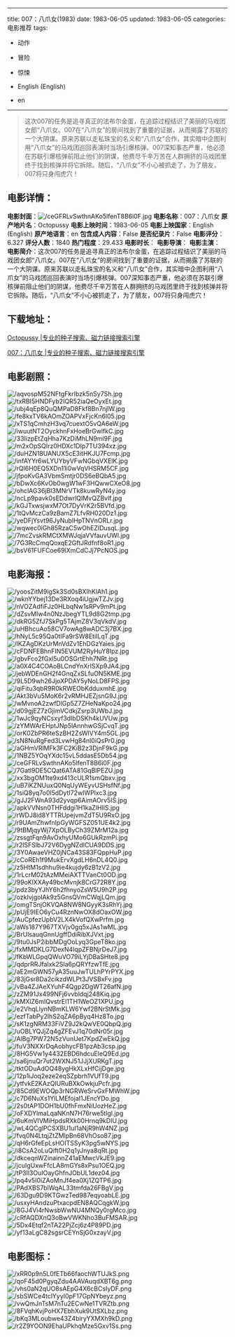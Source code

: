 
---
title: 007：八爪女(1983)
date: 1983-06-05
updated: 1983-06-05
categories: 电影推荐
tags:
- 动作
- 冒险
- 惊悚

- English (English)
- en
---


> 这次007的任务是追寻真正的法布尔金蛋，在追踪过程结识了美丽的马戏团女郎“八爪女。007在“八爪女”的房间找到了重要的证据，从而揭露了苏联的一个大阴谋。原来苏联以走私珠宝的名义和“八爪女”合作，其实暗中企图利用“八爪女”的马戏团巡回表演时当场引爆核弹。007深知事态严重，他必须在苏联引爆核弹前阻止他们的阴谋，他费尽千辛万苦在人群拥挤的马戏团里终于找到核弹并将它拆除。随后，“八爪女”不小心被抓走了，为了朋友，007将只身闯虎穴！

## **电影详情**：

**电影封面**：<img src="https://image.tmdb.org/t/p/w200/ceGFRLvSwthnAKo5lfenT8B6i0F.jpg" alt="/ceGFRLvSwthnAKo5lfenT8B6i0F.jpg" title="/ceGFRLvSwthnAKo5lfenT8B6i0F.jpg">
**电影名称**：007：八爪女
**原产地片名**：Octopussy
**电影上映时间**：1983-06-05
**电影上映国家**：English (English)
**原产地语言**：en
**包含成人内容**：False
**是否纪录片**：False
**电影评分**：6.327
**评分人数**：1840
**热门程度**：29.433
**电影时长**：
**电影导演**：
**电影主演**：
**电影简介**：这次007的任务是追寻真正的法布尔金蛋，在追踪过程结识了美丽的马戏团女郎“八爪女。007在“八爪女”的房间找到了重要的证据，从而揭露了苏联的一个大阴谋。原来苏联以走私珠宝的名义和“八爪女”合作，其实暗中企图利用“八爪女”的马戏团巡回表演时当场引爆核弹。007深知事态严重，他必须在苏联引爆核弹前阻止他们的阴谋，他费尽千辛万苦在人群拥挤的马戏团里终于找到核弹并将它拆除。随后，“八爪女”不小心被抓走了，为了朋友，007将只身闯虎穴！

## **下载地址**：
[Octopussy |专业的种子搜索、磁力链接搜索引擎](https://movie.amd794.com:2083/?search=Octopussy&ordering=&mode=match_phrase&page_size=10&page=1)

[007：八爪女 |专业的种子搜索、磁力链接搜索引擎](https://movie.amd794.com:2083/?search=007%EF%BC%9A%E5%85%AB%E7%88%AA%E5%A5%B3&ordering=&mode=match_phrase&page_size=10&page=1)
 

## **电影剧照**：
<img src="https://image.tmdb.org/t/p/original/aqvospM52NFtgFkrIbzk5nSy7Sh.jpg" alt="/aqvospM52NFtgFkrIbzk5nSy7Sh.jpg" title="/aqvospM52NFtgFkrIbzk5nSy7Sh.jpg"><img src="https://image.tmdb.org/t/p/original/txRBI5HNDFyb2IQR52iaQeOyxEt.jpg" alt="/txRBI5HNDFyb2IQR52iaQeOyxEt.jpg" title="/txRBI5HNDFyb2IQR52iaQeOyxEt.jpg"><img src="https://image.tmdb.org/t/p/original/ubj4qEp8QuQMPaD8Fkf8Bn7njlW.jpg" alt="/ubj4qEp8QuQMPaD8Fkf8Bn7njlW.jpg" title="/ubj4qEp8QuQMPaD8Fkf8Bn7njlW.jpg"><img src="https://image.tmdb.org/t/p/original/fe8kxTV6kAOmZOAPVxFjcKn6l05.jpg" alt="/fe8kxTV6kAOmZOAPVxFjcKn6l05.jpg" title="/fe8kxTV6kAOmZOAPVxFjcKn6l05.jpg"><img src="https://image.tmdb.org/t/p/original/xTS1qCmhzH3vq7cuextO5vQA6eW.jpg" alt="/xTS1qCmhzH3vq7cuextO5vQA6eW.jpg" title="/xTS1qCmhzH3vq7cuextO5vQA6eW.jpg"><img src="https://image.tmdb.org/t/p/original/iwuutNT2OyckhnFxHoeBrGwlfkC.jpg" alt="/iwuutNT2OyckhnFxHoeBrGwlfkC.jpg" title="/iwuutNT2OyckhnFxHoeBrGwlfkC.jpg"><img src="https://image.tmdb.org/t/p/original/33IizpEtZqHha7KzDiMhLN9ml9F.jpg" alt="/33IizpEtZqHha7KzDiMhLN9ml9F.jpg" title="/33IizpEtZqHha7KzDiMhLN9ml9F.jpg"><img src="https://image.tmdb.org/t/p/original/m2xOpSQIrz0HDXc1DIp7TU394xz.jpg" alt="/m2xOpSQIrz0HDXc1DIp7TU394xz.jpg" title="/m2xOpSQIrz0HDXc1DIp7TU394xz.jpg"><img src="https://image.tmdb.org/t/p/original/duHZN18UANUX5cE3itHKJU7Fcmp.jpg" alt="/duHZN18UANUX5cE3itHKJU7Fcmp.jpg" title="/duHZN18UANUX5cE3itHKJU7Fcmp.jpg"><img src="https://image.tmdb.org/t/p/original/infAYYr6wLYUYbyVFwNGbqVXElK.jpg" alt="/infAYYr6wLYUYbyVFwNGbqVXElK.jpg" title="/infAYYr6wLYUYbyVFwNGbqVXElK.jpg"><img src="https://image.tmdb.org/t/p/original/rQl6H0EQ5XDn11i0wVqVHSRM5CF.jpg" alt="/rQl6H0EQ5XDn11i0wVqVHSRM5CF.jpg" title="/rQl6H0EQ5XDn11i0wVqVHSRM5CF.jpg"><img src="https://image.tmdb.org/t/p/original/jfpoKvGA3VbmSmtjr0DS6eBQbA5.jpg" alt="/jfpoKvGA3VbmSmtjr0DS6eBQbA5.jpg" title="/jfpoKvGA3VbmSmtjr0DS6eBQbA5.jpg"><img src="https://image.tmdb.org/t/p/original/bDwXc6KvOb0wgW1wF3HQwwCXeO8.jpg" alt="/bDwXc6KvOb0wgW1wF3HQwwCXeO8.jpg" title="/bDwXc6KvOb0wgW1wF3HQwwCXeO8.jpg"><img src="https://image.tmdb.org/t/p/original/ohclAG36jBI3MNrVTk8kuwRyN4y.jpg" alt="/ohclAG36jBI3MNrVTk8kuwRyN4y.jpg" title="/ohclAG36jBI3MNrVTk8kuwRyN4y.jpg"><img src="https://image.tmdb.org/t/p/original/ncLp9pavk0sEDdwrlQIMvQZBvlf.jpg" alt="/ncLp9pavk0sEDdwrlQIMvQZBvlf.jpg" title="/ncLp9pavk0sEDdwrlQIMvQZBvlf.jpg"><img src="https://image.tmdb.org/t/p/original/kGJTxwsjwxM7Ot7DyVrK2r5BVfd.jpg" alt="/kGJTxwsjwxM7Ot7DyVrK2r5BVfd.jpg" title="/kGJTxwsjwxM7Ot7DyVrK2r5BVfd.jpg"><img src="https://image.tmdb.org/t/p/original/1tQvMczCa9zBamZ7LfvRH020Dz1.jpg" alt="/1tQvMczCa9zBamZ7LfvRH020Dz1.jpg" title="/1tQvMczCa9zBamZ7LfvRH020Dz1.jpg"><img src="https://image.tmdb.org/t/p/original/yeDFjYsvt96JyNubIHpTNVnORLr.jpg" alt="/yeDFjYsvt96JyNubIHpTNVnORLr.jpg" title="/yeDFjYsvt96JyNubIHpTNVnORLr.jpg"><img src="https://image.tmdb.org/t/p/original/wqwec0iGh85RzaC5wOhEZIDusqL.jpg" alt="/wqwec0iGh85RzaC5wOhEZIDusqL.jpg" title="/wqwec0iGh85RzaC5wOhEZIDusqL.jpg"><img src="https://image.tmdb.org/t/p/original/7mcZvskRMCtXMWJqjaVVfauvUWl.jpg" alt="/7mcZvskRMCtXMWJqjaVVfauvUWl.jpg" title="/7mcZvskRMCtXMWJqjaVVfauvUWl.jpg"><img src="https://image.tmdb.org/t/p/original/7G3RcCmqQoxqE2GftJRdfnf8oR1.jpg" alt="/7G3RcCmqQoxqE2GftJRdfnf8oR1.jpg" title="/7G3RcCmqQoxqE2GftJRdfnf8oR1.jpg"><img src="https://image.tmdb.org/t/p/original/bsV61FUFCoe69lXmCdCJj7PcNOS.jpg" alt="/bsV61FUFCoe69lXmCdCJj7PcNOS.jpg" title="/bsV61FUFCoe69lXmCdCJj7PcNOS.jpg">

## **电影海报**：
<img src="https://image.tmdb.org/t/p/original/yoosZitM9igSk3Sd0sBXIhKlAh1.jpg" alt="/yoosZitM9igSk3Sd0sBXIhKlAh1.jpg" title="/yoosZitM9igSk3Sd0sBXIhKlAh1.jpg"><img src="https://image.tmdb.org/t/p/original/wknYYbej13De3RXoq4iUgjwTZJv.jpg" alt="/wknYYbej13De3RXoq4iUgjwTZJv.jpg" title="/wknYYbej13De3RXoq4iUgjwTZJv.jpg"><img src="https://image.tmdb.org/t/p/original/nVOZAdfiFJz0HLbqNw1sRPv9mPt.jpg" alt="/nVOZAdfiFJz0HLbqNw1sRPv9mPt.jpg" title="/nVOZAdfiFJz0HLbqNw1sRPv9mPt.jpg"><img src="https://image.tmdb.org/t/p/original/dZsvMIw4n0NzJbegYTL9d8G2tmp.jpg" alt="/dZsvMIw4n0NzJbegYTL9d8G2tmp.jpg" title="/dZsvMIw4n0NzJbegYTL9d8G2tmp.jpg"><img src="https://image.tmdb.org/t/p/original/dkRG5ZfJ7SkPg5TAjmZ8V3qVkdV.jpg" alt="/dkRG5ZfJ7SkPg5TAjmZ8V3qVkdV.jpg" title="/dkRG5ZfJ7SkPg5TAjmZ8V3qVkdV.jpg"><img src="https://image.tmdb.org/t/p/original/uHBhcuAo58CV7owAg8wADC3j7BX.jpg" alt="/uHBhcuAo58CV7owAg8wADC3j7BX.jpg" title="/uHBhcuAo58CV7owAg8wADC3j7BX.jpg"><img src="https://image.tmdb.org/t/p/original/hNyL5c95Qa0tIFa9rSW8EtiILqT.jpg" alt="/hNyL5c95Qa0tIFa9rSW8EtiILqT.jpg" title="/hNyL5c95Qa0tIFa9rSW8EtiILqT.jpg"><img src="https://image.tmdb.org/t/p/original/lKZAgDKzUrMnVdZv1EhDGzYaies.jpg" alt="/lKZAgDKzUrMnVdZv1EhDGzYaies.jpg" title="/lKZAgDKzUrMnVdZv1EhDGzYaies.jpg"><img src="https://image.tmdb.org/t/p/original/cFDNFEBhnFIN5EVUM2RyHuY8Ipz.jpg" alt="/cFDNFEBhnFIN5EVUM2RyHuY8Ipz.jpg" title="/cFDNFEBhnFIN5EVUM2RyHuY8Ipz.jpg"><img src="https://image.tmdb.org/t/p/original/gbvFco2fGxl5u0OSGrtEhh7NRt.jpg" alt="/gbvFco2fGxl5u0OSGrtEhh7NRt.jpg" title="/gbvFco2fGxl5u0OSGrtEhh7NRt.jpg"><img src="https://image.tmdb.org/t/p/original/a0X4C4COAoBLCndYnXrISXp9JA4.jpg" alt="/a0X4C4COAoBLCndYnXrISXp9JA4.jpg" title="/a0X4C4COAoBLCndYnXrISXp9JA4.jpg"><img src="https://image.tmdb.org/t/p/original/jebWDEnGH2f4GnqZxSLfuON5KME.jpg" alt="/jebWDEnGH2f4GnqZxSLfuON5KME.jpg" title="/jebWDEnGH2f4GnqZxSLfuON5KME.jpg"><img src="https://image.tmdb.org/t/p/original/9L5D9wh26JjoXPDAY5yNoLD8FPS.jpg" alt="/9L5D9wh26JjoXPDAY5yNoLD8FPS.jpg" title="/9L5D9wh26JjoXPDAY5yNoLD8FPS.jpg"><img src="https://image.tmdb.org/t/p/original/qiFitu3qbR9R0kRWEObKdduxmhE.jpg" alt="/qiFitu3qbR9R0kRWEObKdduxmhE.jpg" title="/qiFitu3qbR9R0kRWEObKdduxmhE.jpg"><img src="https://image.tmdb.org/t/p/original/Akt3bVu5MoK6r2vRMHJEZjsnG9J.jpg" alt="/Akt3bVu5MoK6r2vRMHJEZjsnG9J.jpg" title="/Akt3bVu5MoK6r2vRMHJEZjsnG9J.jpg"><img src="https://image.tmdb.org/t/p/original/wMvnoA2zwfDlGp5Z7ZHeNaKpo24.jpg" alt="/wMvnoA2zwfDlGp5Z7ZHeNaKpo24.jpg" title="/wMvnoA2zwfDlGp5Z7ZHeNaKpo24.jpg"><img src="https://image.tmdb.org/t/p/original/d09gjEZ7zGjimVCdkjZsrp3UWbJ.jpg" alt="/d09gjEZ7zGjimVCdkjZsrp3UWbJ.jpg" title="/d09gjEZ7zGjimVCdkjZsrp3UWbJ.jpg"><img src="https://image.tmdb.org/t/p/original/1wJc9qyNCsxyf3dIbDSKh4kUVUw.jpg" alt="/1wJc9qyNCsxyf3dIbDSKh4kUVUw.jpg" title="/1wJc9qyNCsxyf3dIbDSKh4kUVUw.jpg"><img src="https://image.tmdb.org/t/p/original/zYMWArEHptJNp5lAnnhwGSjCvqT.jpg" alt="/zYMWArEHptJNp5lAnnhwGSjCvqT.jpg" title="/zYMWArEHptJNp5lAnnhwGSjCvqT.jpg"><img src="https://image.tmdb.org/t/p/original/orK0ZbPR6teSzBH2ZsWlVY4m5GL.jpg" alt="/orK0ZbPR6teSzBH2ZsWlVY4m5GL.jpg" title="/orK0ZbPR6teSzBH2ZsWlVY4m5GL.jpg"><img src="https://image.tmdb.org/t/p/original/sN8NuRgFed3LvwHg84nl0iQsPr0.jpg" alt="/sN8NuRgFed3LvwHg84nl0iQsPr0.jpg" title="/sN8NuRgFed3LvwHg84nl0iQsPr0.jpg"><img src="https://image.tmdb.org/t/p/original/aGHmVRlMFk3FC2KiB2z3DjnF9kG.jpg" alt="/aGHmVRlMFk3FC2KiB2z3DjnF9kG.jpg" title="/aGHmVRlMFk3FC2KiB2z3DjnF9kG.jpg"><img src="https://image.tmdb.org/t/p/original/1NBZ5YOqYXdc15vL5ddasE5Db54.jpg" alt="/1NBZ5YOqYXdc15vL5ddasE5Db54.jpg" title="/1NBZ5YOqYXdc15vL5ddasE5Db54.jpg"><img src="https://image.tmdb.org/t/p/original/ceGFRLvSwthnAKo5lfenT8B6i0F.jpg" alt="/ceGFRLvSwthnAKo5lfenT8B6i0F.jpg" title="/ceGFRLvSwthnAKo5lfenT8B6i0F.jpg"><img src="https://image.tmdb.org/t/p/original/7Gatl9DE5CQat6ATA81GqBlPEZU.jpg" alt="/7Gatl9DE5CQat6ATA81GqBlPEZU.jpg" title="/7Gatl9DE5CQat6ATA81GqBlPEZU.jpg"><img src="https://image.tmdb.org/t/p/original/xx3bgOM1te9xd413cULR1smQbxv.jpg" alt="/xx3bgOM1te9xd413cULR1smQbxv.jpg" title="/xx3bgOM1te9xd413cULR1smQbxv.jpg"><img src="https://image.tmdb.org/t/p/original/uB7iKZNUuxQ0NqUyWEyvUSHsfNf.jpg" alt="/uB7iKZNUuxQ0NqUyWEyvUSHsfNf.jpg" title="/uB7iKZNUuxQ0NqUyWEyvUSHsfNf.jpg"><img src="https://image.tmdb.org/t/p/original/1siQ8yq7o0l5dDytI72wIWPlxc3.jpg" alt="/1siQ8yq7o0l5dDytI72wIWPlxc3.jpg" title="/1siQ8yq7o0l5dDytI72wIWPlxc3.jpg"><img src="https://image.tmdb.org/t/p/original/gJJ2FWnA93d2yvqp6AimAOrv5IS.jpg" alt="/gJJ2FWnA93d2yvqp6AimAOrv5IS.jpg" title="/gJJ2FWnA93d2yvqp6AimAOrv5IS.jpg"><img src="https://image.tmdb.org/t/p/original/apkVVNsn0THFddgi1H1kaZlHIlS.jpg" alt="/apkVVNsn0THFddgi1H1kaZlHIlS.jpg" title="/apkVVNsn0THFddgi1H1kaZlHIlS.jpg"><img src="https://image.tmdb.org/t/p/original/rWDJ8id8YTTRUpejvmZdT5U9RxO.jpg" alt="/rWDJ8id8YTTRUpejvmZdT5U9RxO.jpg" title="/rWDJ8id8YTTRUpejvmZdT5U9RxO.jpg"><img src="https://image.tmdb.org/t/p/original/r9UAmZhwfnIpGyWGFSZ051UE4k2.jpg" alt="/r9UAmZhwfnIpGyWGFSZ051UE4k2.jpg" title="/r9UAmZhwfnIpGyWGFSZ051UE4k2.jpg"><img src="https://image.tmdb.org/t/p/original/9tBMjqyWj7XpOLByCh39ZMrM12a.jpg" alt="/9tBMjqyWj7XpOLByCh39ZMrM12a.jpg" title="/9tBMjqyWj7XpOLByCh39ZMrM12a.jpg"><img src="https://image.tmdb.org/t/p/original/zssgtFqn9AvOxhyUMo6GUkRzmPi.jpg" alt="/zssgtFqn9AvOxhyUMo6GUkRzmPi.jpg" title="/zssgtFqn9AvOxhyUMo6GUkRzmPi.jpg"><img src="https://image.tmdb.org/t/p/original/r2lSFSlbJ72V6DygNZdlCUA9DDS.jpg" alt="/r2lSFSlbJ72V6DygNZdlCUA9DDS.jpg" title="/r2lSFSlbJ72V6DygNZdlCUA9DDS.jpg"><img src="https://image.tmdb.org/t/p/original/3Y0AwaeVHZ0jNCa43S83FQppHuP.jpg" alt="/3Y0AwaeVHZ0jNCa43S83FQppHuP.jpg" title="/3Y0AwaeVHZ0jNCa43S83FQppHuP.jpg"><img src="https://image.tmdb.org/t/p/original/cCoREh1f9MukErvXgdLH6nDL4Q0.jpg" alt="/cCoREh1f9MukErvXgdLH6nDL4Q0.jpg" title="/cCoREh1f9MukErvXgdLH6nDL4Q0.jpg"><img src="https://image.tmdb.org/t/p/original/z5HtM1sdhhu9ie4kujdy6zB1zV2.jpg" alt="/z5HtM1sdhhu9ie4kujdy6zB1zV2.jpg" title="/z5HtM1sdhhu9ie4kujdy6zB1zV2.jpg"><img src="https://image.tmdb.org/t/p/original/1rLcrM02tAzMMeiAXTTVanCt0OD.jpg" alt="/1rLcrM02tAzMMeiAXTTVanCt0OD.jpg" title="/1rLcrM02tAzMMeiAXTTVanCt0OD.jpg"><img src="https://image.tmdb.org/t/p/original/99oKlXXAy49bcMvnjk8CrG72R8Y.jpg" alt="/99oKlXXAy49bcMvnjk8CrG72R8Y.jpg" title="/99oKlXXAy49bcMvnjk8CrG72R8Y.jpg"><img src="https://image.tmdb.org/t/p/original/pdz3byYJhY6h2fhnyoZsW5U9h2P.jpg" alt="/pdz3byYJhY6h2fhnyoZsW5U9h2P.jpg" title="/pdz3byYJhY6h2fhnyoZsW5U9h2P.jpg"><img src="https://image.tmdb.org/t/p/original/ozkIvjgolAk9z5GnsQVmCWqjLQm.jpg" alt="/ozkIvjgolAk9z5GnsQVmCWqjLQm.jpg" title="/ozkIvjgolAk9z5GnsQVmCWqjLQm.jpg"><img src="https://image.tmdb.org/t/p/original/omgTSnjOKVQA8NW8NGyyK3sRhYj.jpg" alt="/omgTSnjOKVQA8NW8NGyyK3sRhYj.jpg" title="/omgTSnjOKVQA8NW8NGyyK3sRhYj.jpg"><img src="https://image.tmdb.org/t/p/original/pUjE9IEO6yCu4RznNwOX8dOaxOW.jpg" alt="/pUjE9IEO6yCu4RznNwOX8dOaxOW.jpg" title="/pUjE9IEO6yCu4RznNwOX8dOaxOW.jpg"><img src="https://image.tmdb.org/t/p/original/AuCpfezUpbV2LX4kVofQXwPrfm.jpg" alt="/AuCpfezUpbV2LX4kVofQXwPrfm.jpg" title="/AuCpfezUpbV2LX4kVofQXwPrfm.jpg"><img src="https://image.tmdb.org/t/p/original/aWs187Y967TXVjv0gq5xJAs1wML.jpg" alt="/aWs187Y967TXVjv0gq5xJAs1wML.jpg" title="/aWs187Y967TXVjv0gq5xJAs1wML.jpg"><img src="https://image.tmdb.org/t/p/original/BrUlsauqGnnUgffDdiRibXJVxt.jpg" alt="/BrUlsauqGnnUgffDdiRibXJVxt.jpg" title="/BrUlsauqGnnUgffDdiRibXJVxt.jpg"><img src="https://image.tmdb.org/t/p/original/9tu0JsP2ibbMDgOoLyq3GpeT8ko.jpg" alt="/9tu0JsP2ibbMDgOoLyq3GpeT8ko.jpg" title="/9tu0JsP2ibbMDgOoLyq3GpeT8ko.jpg"><img src="https://image.tmdb.org/t/p/original/fxMMDKLG7DexN4IqpZFBNjrDeJ7.jpg" alt="/fxMMDKLG7DexN4IqpZFBNjrDeJ7.jpg" title="/fxMMDKLG7DexN4IqpZFBNjrDeJ7.jpg"><img src="https://image.tmdb.org/t/p/original/fKbWLGpqQWuVO79iLYjDBaSHte8.jpg" alt="/fKbWLGpqQWuVO79iLYjDBaSHte8.jpg" title="/fKbWLGpqQWuVO79iLYjDBaSHte8.jpg"><img src="https://image.tmdb.org/t/p/original/qdprRRJfaIxk2SIa6pQRYfzwTfE.jpg" alt="/qdprRRJfaIxk2SIa6pQRYfzwTfE.jpg" title="/qdprRRJfaIxk2SIa6pQRYfzwTfE.jpg"><img src="https://image.tmdb.org/t/p/original/aE2mGWN57yA35uuJwTULhPYrPYX.jpg" alt="/aE2mGWN57yA35uuJwTULhPYrPYX.jpg" title="/aE2mGWN57yA35uuJwTULhPYrPYX.jpg"><img src="https://image.tmdb.org/t/p/original/83jGsr8Da2cikzdWLPt3JVSBxFv.jpg" alt="/83jGsr8Da2cikzdWLPt3JVSBxFv.jpg" title="/83jGsr8Da2cikzdWLPt3JVSBxFv.jpg"><img src="https://image.tmdb.org/t/p/original/vBa4ZJAeXYuhF4Qgp2DgWT26afN.jpg" alt="/vBa4ZJAeXYuhF4Qgp2DgWT26afN.jpg" title="/vBa4ZJAeXYuhF4Qgp2DgWT26afN.jpg"><img src="https://image.tmdb.org/t/p/original/zZM91Jx499NFj6vvbldqj248Kiq.jpg" alt="/zZM91Jx499NFj6vvbldqj248Kiq.jpg" title="/zZM91Jx499NFj6vvbldqj248Kiq.jpg"><img src="https://image.tmdb.org/t/p/original/kMXlZ6mIQvstrEl1TH1WeOZ1XPU.jpg" alt="/kMXlZ6mIQvstrEl1TH1WeOZ1XPU.jpg" title="/kMXlZ6mIQvstrEl1TH1WeOZ1XPU.jpg"><img src="https://image.tmdb.org/t/p/original/e2VhqLlynNBmKLW6Ywf2BNrStMk.jpg" alt="/e2VhqLlynNBmKLW6Ywf2BNrStMk.jpg" title="/e2VhqLlynNBmKLW6Ywf2BNrStMk.jpg"><img src="https://image.tmdb.org/t/p/original/ezfTabPy2lhS2qZA6pByq4Hz8To.jpg" alt="/ezfTabPy2lhS2qZA6pByq4Hz8To.jpg" title="/ezfTabPy2lhS2qZA6pByq4Hz8To.jpg"><img src="https://image.tmdb.org/t/p/original/sK1zgNRM33FiVZ9J2kQwVE0QbpQ.jpg" alt="/sK1zgNRM33FiVZ9J2kQwVE0QbpQ.jpg" title="/sK1zgNRM33FiVZ9J2kQwVE0QbpQ.jpg"><img src="https://image.tmdb.org/t/p/original/uOBLYQJjZq4gZFEvJ1q70dNr05r.jpg" alt="/uOBLYQJjZq4gZFEvJ1q70dNr05r.jpg" title="/uOBLYQJjZq4gZFEvJ1q70dNr05r.jpg"><img src="https://image.tmdb.org/t/p/original/AlBg7PW72N5zVunUet7KpdZwEkQ.jpg" alt="/AlBg7PW72N5zVunUet7KpdZwEkQ.jpg" title="/AlBg7PW72N5zVunUet7KpdZwEkQ.jpg"><img src="https://image.tmdb.org/t/p/original/fuV3NXXrDqAobhycFB1pzAb3csp.jpg" alt="/fuV3NXXrDqAobhycFB1pzAb3csp.jpg" title="/fuV3NXXrDqAobhycFB1pzAb3csp.jpg"><img src="https://image.tmdb.org/t/p/original/8HG5Vw1y4432EBD6hdcuEleQ9Ed.jpg" alt="/8HG5Vw1y4432EBD6hdcuEleQ9Ed.jpg" title="/8HG5Vw1y4432EBD6hdcuEleQ9Ed.jpg"><img src="https://image.tmdb.org/t/p/original/sa6jnuQr7ut2WXNJ51JJjXURKgT.jpg" alt="/sa6jnuQr7ut2WXNJ51JJjXURKgT.jpg" title="/sa6jnuQr7ut2WXNJ51JJjXURKgT.jpg"><img src="https://image.tmdb.org/t/p/original/tktODuAdOQ48ygHkXLxHfCijDge.jpg" alt="/tktODuAdOQ48ygHkXLxHfCijDge.jpg" title="/tktODuAdOQ48ygHkXLxHfCijDge.jpg"><img src="https://image.tmdb.org/t/p/original/12p1iJoq2eze2eqSZpbrh1VUfT9.jpg" alt="/12p1iJoq2eze2eqSZpbrh1VUfT9.jpg" title="/12p1iJoq2eze2eqSZpbrh1VUfT9.jpg"><img src="https://image.tmdb.org/t/p/original/ytfvkE2KAzQIURuBXkOwkjuPcfr.jpg" alt="/ytfvkE2KAzQIURuBXkOwkjuPcfr.jpg" title="/ytfvkE2KAzQIURuBXkOwkjuPcfr.jpg"><img src="https://image.tmdb.org/t/p/original/85Cd9EWOQp3rNGRWeSrvGxFMWhW.jpg" alt="/85Cd9EWOQp3rNGRWeSrvGxFMWhW.jpg" title="/85Cd9EWOQp3rNGRWeSrvGxFMWhW.jpg"><img src="https://image.tmdb.org/t/p/original/c7D6NuXs1YlLMEfojaI1JEncYDo.jpg" alt="/c7D6NuXs1YlLMEfojaI1JEncYDo.jpg" title="/c7D6NuXs1YlLMEfojaI1JEncYDo.jpg"><img src="https://image.tmdb.org/t/p/original/2s0tAP1DOH1bU0fhFmxNiUozHeZ.jpg" alt="/2s0tAP1DOH1bU0fhFmxNiUozHeZ.jpg" title="/2s0tAP1DOH1bU0fhFmxNiUozHeZ.jpg"><img src="https://image.tmdb.org/t/p/original/oFXDYlmaLqaNKnN7H76rwe5tlgl.jpg" alt="/oFXDYlmaLqaNKnN7H76rwe5tlgl.jpg" title="/oFXDYlmaLqaNKnN7H76rwe5tlgl.jpg"><img src="https://image.tmdb.org/t/p/original/6uKmVIVMiHpdsRXk00Hrnq9kDIU.jpg" alt="/6uKmVIVMiHpdsRXk00Hrnq9kDIU.jpg" title="/6uKmVIVMiHpdsRXk00Hrnq9kDIU.jpg"><img src="https://image.tmdb.org/t/p/original/wL4QCglPCSXBU1uI1aNjR9hW4NZ.jpg" alt="/wL4QCglPCSXBU1uI1aNjR9hW4NZ.jpg" title="/wL4QCglPCSXBU1uI1aNjR9hW4NZ.jpg"><img src="https://image.tmdb.org/t/p/original/fvq0N4LtqjZtZMlpBn68VhOso87.jpg" alt="/fvq0N4LtqjZtZMlpBn68VhOso87.jpg" title="/fvq0N4LtqjZtZMlpBn68VhOso87.jpg"><img src="https://image.tmdb.org/t/p/original/qH6rGfeEpLsHOITSSyK3pg5wNYS.jpg" alt="/qH6rGfeEpLsHOITSSyK3pg5wNYS.jpg" title="/qH6rGfeEpLsHOITSSyK3pg5wNYS.jpg"><img src="https://image.tmdb.org/t/p/original/i8CsA2oLuQift0H2q1yJnya8qRt.jpg" alt="/i8CsA2oLuQift0H2q1yJnya8qRt.jpg" title="/i8CsA2oLuQift0H2q1yJnya8qRt.jpg"><img src="https://image.tmdb.org/t/p/original/dkceqnWZinainnZ41aEMwcVkJE9.jpg" alt="/dkceqnWZinainnZ41aEMwcVkJE9.jpg" title="/dkceqnWZinainnZ41aEMwcVkJE9.jpg"><img src="https://image.tmdb.org/t/p/original/jcuIgUxwFfcLA8mGYs8xPsu1OEQ.jpg" alt="/jcuIgUxwFfcLA8mGYs8xPsu1OEQ.jpg" title="/jcuIgUxwFfcLA8mGYs8xPsu1OEQ.jpg"><img src="https://image.tmdb.org/t/p/original/tP3Il3OuIOayGhfnJObUL1dez04.jpg" alt="/tP3Il3OuIOayGhfnJObUL1dez04.jpg" title="/tP3Il3OuIOayGhfnJObUL1dez04.jpg"><img src="https://image.tmdb.org/t/p/original/pq4v5I0iZAoMnJf4ea0Xj1ZQTP6.jpg" alt="/pq4v5I0iZAoMnJf4ea0Xj1ZQTP6.jpg" title="/pq4v5I0iZAoMnJf4ea0Xj1ZQTP6.jpg"><img src="https://image.tmdb.org/t/p/original/PAdXBS7blWqAL33tmfda26FBgV.jpg" alt="/PAdXBS7blWqAL33tmfda26FBgV.jpg" title="/PAdXBS7blWqAL33tmfda26FBgV.jpg"><img src="https://image.tmdb.org/t/p/original/63Dgu9D9KTGwzTed987eqyoabLE.jpg" alt="/63Dgu9D9KTGwzTed987eqyoabLE.jpg" title="/63Dgu9D9KTGwzTed987eqyoabLE.jpg"><img src="https://image.tmdb.org/t/p/original/usxyHAndzuPtxacpdEN8AQCqgkW.jpg" alt="/usxyHAndzuPtxacpdEN8AQCqgkW.jpg" title="/usxyHAndzuPtxacpdEN8AQCqgkW.jpg"><img src="https://image.tmdb.org/t/p/original/8GJ4Vi4rNwsbWwNU4MNQy0rgMco.jpg" alt="/8GJ4Vi4rNwsbWwNU4MNQy0rgMco.jpg" title="/8GJ4Vi4rNwsbWwNU4MNQy0rgMco.jpg"><img src="https://image.tmdb.org/t/p/original/cRfAQDXnQ3oBwVWKNho3BuFMSAR.jpg" alt="/cRfAQDXnQ3oBwVWKNho3BuFMSAR.jpg" title="/cRfAQDXnQ3oBwVWKNho3BuFMSAR.jpg"><img src="https://image.tmdb.org/t/p/original/5Dx4Etqf2nTA22PjZcj6z4P89PD.jpg" alt="/5Dx4Etqf2nTA22PjZcj6z4P89PD.jpg" title="/5Dx4Etqf2nTA22PjZcj6z4P89PD.jpg"><img src="https://image.tmdb.org/t/p/original/yf13aLgC82sgsrCEYnSjG0xzayV.jpg" alt="/yf13aLgC82sgsrCEYnSjG0xzayV.jpg" title="/yf13aLgC82sgsrCEYnSjG0xzayV.jpg">

## **电影图标**：
<img src="https://image.tmdb.org/t/p/original/xRR0p9n5L0fETb66faochWTUJkS.png" alt="/xRR0p9n5L0fETb66faochWTUJkS.png" title="/xRR0p9n5L0fETb66faochWTUJkS.png"><img src="https://image.tmdb.org/t/p/original/qoF45d0PgyqZdu4AAVAuqdXBT6g.png" alt="/qoF45d0PgyqZdu4AAVAuqdXBT6g.png" title="/qoF45d0PgyqZdu4AAVAuqdXBT6g.png"><img src="https://image.tmdb.org/t/p/original/vhs0aN2qUO8sAEpG4X6cBCsIyDF.png" alt="/vhs0aN2qUO8sAEpG4X6cBCsIyDF.png" title="/vhs0aN2qUO8sAEpG4X6cBCsIyDF.png"><img src="https://image.tmdb.org/t/p/original/sbSWCe4tclYyyI0pF17GpNYbeyz.png" alt="/sbSWCe4tclYyyI0pF17GpNYbeyz.png" title="/sbSWCe4tclYyyI0pF17GpNYbeyz.png"><img src="https://image.tmdb.org/t/p/original/vwQmJnTsM7nTu2ECwNe1TVRZtb.png" alt="/vwQmJnTsM7nTu2ECwNe1TVRZtb.png" title="/vwQmJnTsM7nTu2ECwNe1TVRZtb.png"><img src="https://image.tmdb.org/t/p/original/8FVqhKvjPoHX7EbhXuk9UtSXLbz.png" alt="/8FVqhKvjPoHX7EbhXuk9UtSXLbz.png" title="/8FVqhKvjPoHX7EbhXuk9UtSXLbz.png"><img src="https://image.tmdb.org/t/p/original/bKq3MLoubwe43Z4biryYXMXh9kD.png" alt="/bKq3MLoubwe43Z4biryYXMXh9kD.png" title="/bKq3MLoubwe43Z4biryYXMXh9kD.png"><img src="https://image.tmdb.org/t/p/original/r2Z9YOON9EhaUPkhqMze5Gxv1Ss.png" alt="/r2Z9YOON9EhaUPkhqMze5Gxv1Ss.png" title="/r2Z9YOON9EhaUPkhqMze5Gxv1Ss.png">
